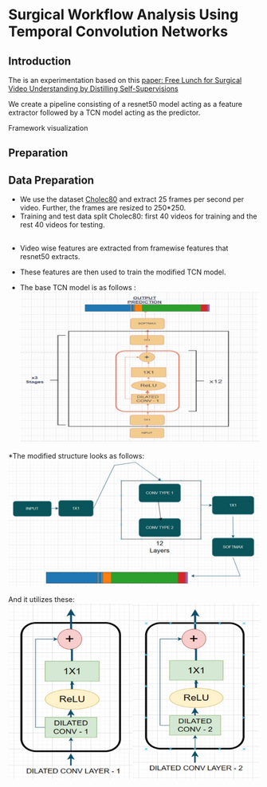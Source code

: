 # Surgical Workflow Analysis Using Temporal Convolution Networks

## Introduction

The is an experimentation based on this [paper: Free Lunch for Surgical Video Understanding by Distilling Self-Supervisions]([http://camma.u-strasbg.fr/datasets](https://arxiv.org/abs/2205.09292))

We create a pipeline consisting of a resnet50 model acting as a feature extractor followed by a TCN model acting as the predictor.

Framework visualization


## Preparation

## Data Preparation
* We use the dataset [Cholec80](http://camma.u-strasbg.fr/datasets) and extract 25 frames per second per video. Further, the frames are resized to 250*250.
* Training and test data split
   Cholec80: first 40 videos for training and the rest 40 videos for testing.

##
* Video wise features are extracted from framewise features that resnet50 extracts.
* These features are then used to train the modified TCN model.

* The base TCN model is as follows : 
![img1](https://github.com/SwamySaxena/Surgical-Workflow-Analysis/blob/master/img1.jpg)

*The modified structure looks as follows:
![img1](https://github.com/SwamySaxena/Surgical-Workflow-Analysis/blob/master/img2.jpg)

And it utilizes these:
![img1](https://github.com/SwamySaxena/Surgical-Workflow-Analysis/blob/master/img3.jpg)





